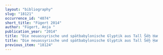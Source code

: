 ```yaml
---
layout: "bibliography"
slug: "18121"
occurrence_id: "4074"
short_title: "Fügert 2014"
author: "Fügert, Anja "
publication_year: "2014"
title: "Die neuassyrische und spätbabylonische Glyptik aus Tall Šēḫ Ḥamad/Dūr-Katlimmu, 2 Volumes: Teil 1: Text und Konkordanzen; Teil 2: Katalog und Tafeln, Berichte der Ausgrabung Tall Šēḫ Ḥamad/Dūr Katlimmu 16 (Wiesbaden)"
title: "Die neuassyrische und spätbabylonische Glyptik aus Tall Šēḫ Ḥamad/Dūr-Katlimmu, 2 Volumes: Teil 1: Text und Konkordanzen; Teil 2: Katalog und Tafeln, Berichte der Ausgrabung Tall Šēḫ Ḥamad/Dūr Katlimmu 16 (Wiesbaden)"
previous_item: "18124"
---
```

